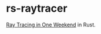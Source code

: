 # rs-raytracer

[Ray Tracing in One Weekend](https://raytracing.github.io/books/RayTracingInOneWeekend.html) in Rust. 